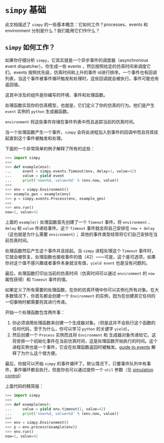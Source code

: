 # `simpy` 基础

此文档描述了 `simpy` 的一些基本概念：它如何工作？processes、events 和 environment 分别是什么？我们能用它们作什么？

## `simpy` 如何工作？

如果你仔细分析 `simpy`，它其实就是一个异步事件的调度器（asynchronous event dispatcher）。你生成一些 events ，然后按照给定的仿真时间来调度它们。events 按照优先级，仿真时间和上升的事件 id进行排序。一个事件也有回调列表，当这个事件被事件循环触发和处理时，这些回调就会被执行。事件可能也有返回值。

这其中涉及的组件是你编写的环境、事件和处理函数。

处理函数实现你的仿真模型，也就是，它们定义了你的仿真的行为。他们是产生 `event` 实例的 `python` 生成器函数。

`environment` 将这些事件存储在事件列表中而且追踪当前的仿真时间。

当一个处理函数产生一个事件，`simpy` 会将此进程加入到事件的回调中而且将其挂起直到这个事件被触发和处理。

下面的一个非常简单的例子解释了所有的这些：

```python
>>> import simpy
>>>
>>> def example(env):
...     event = simpy.events.Timeout(env, delay=1, value=42)
...     value = yield event
...     print('now=%d, value=%d' % (env.now, value))
>>>
>>> env = simpy.Environment()
>>> example_gen = example(env)
>>> p = simpy.events.Process(env, example_gen)
>>>
>>> env.run()
now=1, value=42
```

上面的 `example()` 处理函数首先创建了一个 `Timeout` 事件。将 `environment` 、`delay`  和 `value` 传递给事件。这个 `Timeout` 事件就会将自己安排在 `now + delay`（这也就是为什么需要 `environment`）； 其他的事件类型经常将它们自己安排在当前仿真时间。

处理函数然后产生这个事件并且挂起。当 `simpy` 进程处理这个 `Timeout` 事件时，它就会被恢复。处理函数也接收事件的值（42）——可是，这个是可选项，如果你对这个值不感兴趣或者事件本身就没有值，`yield event` 也是没有问题的。

最后，处理函数打印出当前的仿真时间（仿真时间可以通过 `environment` 的 `now` 属性获得）和 `Timeout` 事件的值。

如果定义了所有需要的处理函数，在你的仿真环境中你可以实例化所有对象。在大多数情况下，你首先都会创建一个 `Environment` 的实例，因为在创建其它任何的一切事物时都需要将其进行传递。

开始一个处理函数包含两件事：

1. 你必须调用处理函数来创建一个生成器对象。（但是这并不会执行这个函数的任何代码，至于为什么，你可以学习 `python` 的关键字 `yield`）。
2. 然后创建一个 `Process` 实例而且将 `Environment` 和 生成器对象传递给它。这将安排一个初始化事件在当前仿真时间，这是处理函数开始执行的时间。这个进程实例也是一个事件，它会在处理函数返回时被触发。[guide to events](https://simpy.readthedocs.io/en/latest/topical_guides/events.html) 解释了为什么这个很方便。

最后，你就可以开始 `simpy` 的事件循环了。默认情况下，只要事件队列中有事件，事件循环都会执行，但是你也可以通过提供一个 `util` 参数（见 [simulation control](https://simpy.readthedocs.io/en/latest/topical_guides/environments.html#simulation-control)）

上面代码的精简版：

```python
>>> import simpy
>>>
>>> def example(env):
...     value = yield env.timeout(1, value=42)
...     print('now=%d, value=%d' % (env.now, value))
>>>
>>> env = simpy.Environment()
>>> p = env.process(example(env))
>>> env.run()
now=1, value=42
```

